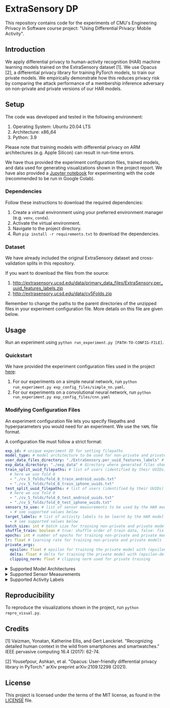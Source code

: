 # ExtraSensory DP

This repository contains code for the experiments of CMU's Engineering Privacy in Software course project: "Using Differential Privacy: Mobile Activity". 

## Introduction 

We apply differential privacy to human-activity recognition (HAR) machine learning models trained on the ExtraSensory dataset [1]. We use Opacus [2], a differential privacy library for training PyTorch models, to train our private models. We empirically demonstrate how this reduces privacy risk by comparing the attack performance of a membership inference adversary on non-private and private versions of our HAR models.

## Setup

The code was developed and tested in the following environment:

1. Operating System: Ubuntu 20.04 LTS
1. Architecture: x86_64
1. Python: 3.9

Please note that training models with differential privacy on ARM architectures (e.g. Apple Silicon) can result in run-time errors. 

We have thus provided the experiment configuration files, trained models, and data used for generating visualizations shown in the project report. We have also provided a [Jupyter notebook](https://github.com/jatanloya/extrasensory-dp/blob/main/extrasensorypytorch.ipynb) for experimenting with the code (recommended to be run in Google Colab).

### Dependencies

Follow these instructions to download the required dependencies:

1. Create a virtual environment using your preferred environment manager (e.g. `venv`, `conda`). 
1. Activate the virtual environment. 
1. Navigate to the project directory.
1. Run `pip install -r requirements.txt` to download the dependencies. 

### Dataset

We have already included the original ExtraSensory dataset and cross-validation splits in this repository. 

If you want to download the files from the source: 

1. http://extrasensory.ucsd.edu/data/primary_data_files/ExtraSensory.per_uuid_features_labels.zip
1. http://extrasensory.ucsd.edu/data/cv5Folds.zip

Remember to change the paths to the parent directories of the unzipped files in your experiment configuration file. More details on this file are given below.

## Usage

Run an experiment using `python run_experiment.py [PATH-TO-CONFIG-FILE]`. 

### Quickstart

We have provided the experiment configuration files used in the project [here](https://github.com/jatanloya/extrasensory-dp/tree/main/exp_config_files):

1. For our experiments on a simple neural network, run `python run_experiment.py exp_config_files/simple_nn.yaml`.
1. For our experiments on a convolutional neural network, run `python run_experiment.py exp_config_files/cnn.yaml`

### Modifying Configuration Files

An experiment configuration file lets you specify filepaths and hyperparameters you would need for an experiment. We use the `YAML` file format.  

A configuration file must follow a strict format:

```yaml
exp_id: # unique experiment ID for setting filepaths
model_type: # model architecture to be used for non-private and private models, see supported values below
user_data_files_directory: "./ExtraSensory.per_uuid_features_labels" # directory where user data files are stored, change to desired path
exp_data_directory: "./exp_data" # directory where generated files should be stored, change to desired path
train_split_uuid_filepaths: # list of users (identified by their UUIDs) to be included in the train data
  # here we use fold 0
  - "./cv_5_folds/fold_0_train_android_uuids.txt"
  - "./cv_5_folds/fold_0_train_iphone_uuids.txt"
test_split_uuid_filepaths: # list of users (identified by their UUIDs) to be included in the test data
  # here we use fold 0
  - "./cv_5_folds/fold_0_test_android_uuids.txt"
  - "./cv_5_folds/fold_0_test_iphone_uuids.txt"
sensors_to_use: # list of sensor measurements to be used by the HAR model
  - # see supported values below
target_labels: # list of activity labels to be learnt by the HAR model
  - # see supported values below
batch_size: int # batch size for training non-private and private models
shuffle_train: boolean # true: shuffle order of train data, false: fix order of train data 
epochs: int # number of epochs for training non-private and private models
lr: float # learning rate for training non-private and private models
private_args:
  epsilon: float # epsilon for training the private model with (epsilon-delta)-differential privacy
  delta: float # delta for training the private model with (epsilon-delta)-differential privacy
  clipping_norm: float # clipping norm used for private training
```

<details>
<summary>Supported Model Architectures</summary>

List of supported model architectures:

```
simple_nn
cnn
```
</details>

<details>
<summary>Supported Sensor Measurements</summary>

List of supported sensor measurements:

```
Acc
Gyro
Magnet
WAcc
Compass
Loc
Aud
AP
PS
LF
```
</details>

<details>
<summary>Supported Activity Labels</summary>

List of supported activity labels:

```
PHONE_ON_TABLE
SITTING
OR_indoors
LOC_home
LYING_DOWN
TALKING
SLEEPING
LOC_main_workplace
PHONE_IN_POCKET
EATING
WATCHING_TV
SURFING_THE_INTERNET
OR_standing
FIX_walking
OR_outside
WITH_FRIENDS
PHONE_IN_HAND
COMPUTER_WORK 
WITH_CO-WORKERS 
DRESSING 
COOKING 
WASHING_DISHES 
ON_A_BUS 
GROOMING 
DRIVE_-_I_M_THE_DRIVER 
TOILET 
AT_SCHOOL 
IN_A_CAR 
DRINKING__ALCOHOL_ 
IN_A_MEETING 
DRIVE_-_I_M_A_PASSENGER 
BATHING_-_SHOWER 
STROLLING
SINGING
SHOPPING
FIX_restaurant
DOING_LAUNDRY
FIX_running
OR_exercise
STAIRS_-_GOING_UP
STAIRS_-_GOING_DOWN
BICYCLING
LAB_WORK
IN_CLASS
CLEANING
AT_A_PARTY
AT_A_BAR
LOC_beach
AT_THE_GYM
ELEVATOR
PHONE_IN_BAG
```
</details>

## Reproducibility

To reproduce the visualizations shown in the project, run `python repro_visual.py`.

## Credits

[1] Vaizman, Yonatan, Katherine Ellis, and Gert Lanckriet. "Recognizing detailed human context in the wild from smartphones and smartwatches." IEEE pervasive computing 16.4 (2017): 62-74.

[2] Yousefpour, Ashkan, et al. "Opacus: User-friendly differential privacy library in PyTorch." arXiv preprint arXiv:2109.12298 (2021).

## License

This project is licensed under the terms of the MIT license, as found in the [LICENSE](https://github.com/jatanloya/extrasensory-dp/blob/main/LICENSE) file.